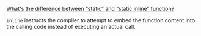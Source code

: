 [What's the difference between “static” and “static inline” function?](https://stackoverflow.com/questions/7762731/whats-the-difference-between-static-and-static-inline-function#answer-7762741)

`inline` instructs the compiler to attempt to embed the function content into the calling code instead of executing an actual call.
